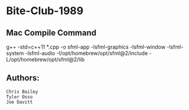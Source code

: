 # Bite-Club-1989

## Mac Compile Command
g++ -std=c++11 *.cpp -o sfml-app -lsfml-graphics -lsfml-window -lsfml-system -lsfml-audio -I/opt/homebrew/opt/sfml@2/include -L/opt/homebrew/opt/sfml@2/lib

## Authors:
    Chris Bailey
    Tyler Osso
    Joe Davitt
    
